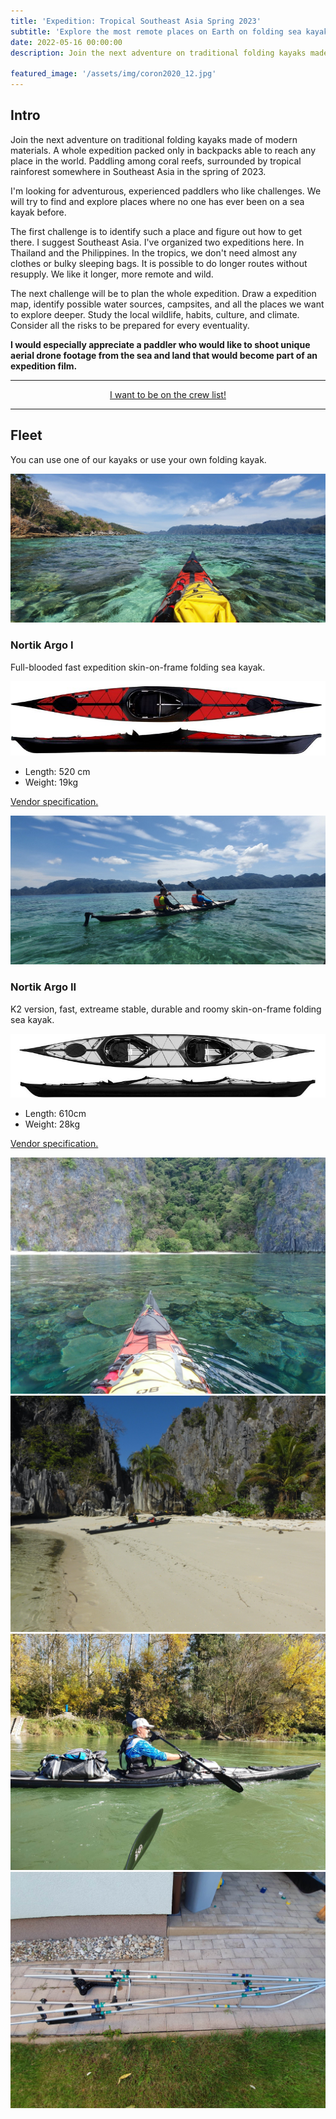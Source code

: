 ```yaml
---
title: 'Expedition: Tropical Southeast Asia Spring 2023'
subtitle: 'Explore the most remote places on Earth on folding sea kayaks.'
date: 2022-05-16 00:00:00
description: Join the next adventure on traditional folding kayaks made of modern materials. A whole expedition packed only in backpacks able to reach any place in the world. Paddling among coral reefs, surrounded by tropical rainforest somewhere in Southeast Asia in the spring of 2023.
                
featured_image: '/assets/img/coron2020_12.jpg'
---
```

<h2>Intro</h2>

Join the next adventure on traditional folding kayaks made of modern materials. A whole expedition packed only in backpacks able to reach any place in the world. Paddling among coral reefs, surrounded by tropical rainforest somewhere in Southeast Asia in the spring of 2023.

I'm looking for adventurous, experienced paddlers who like challenges. We will try to find and explore places where no one has ever been on a sea kayak before.

The first challenge is to identify such a place and figure out how to get there. I suggest Southeast Asia. I've organized two expeditions here. In Thailand and the Philippines. In the tropics, we don't need almost any clothes or bulky sleeping bags.  It is possible to do longer routes without resupply. We like it longer, more remote and wild. 

The next challenge will be to plan the whole expedition. Draw a expedition map, identify possible water sources, campsites, and all the places we want to explore deeper. Study the local wildlife, habits, culture, and climate. Consider all the risks to be prepared for every eventuality.

**I would especially appreciate a paddler who would like to shoot unique aerial drone footage from the sea and land that would become part of an expedition film.**

---

<center>
    <a href="/contact" class="button button--large">I want to be on the crew list!</a>
</center>

---

<h2>Fleet</h2>

You can use one of our kayaks or use your own folding kayak.

![](/assets/img/coron2020_12.jpg)

<h3>Nortik Argo I</h3>
Full-blooded fast expedition skin-on-frame folding sea kayak.

![Nortik Argo I](/assets/img/argo.jpg)

* Length: 520 cm
* Weight: 19kg

<a href="https://www.faltboot.de/en/products/nortik/nortik-argo/">Vendor specification.</a>

![](/assets/img/coron2020_8.jpg)

<h3>Nortik Argo II</h3>
K2 version, fast, extreame stable, durable and roomy skin-on-frame folding sea kayak. 

![Nortik Argo II](/assets/img/argo2.jpg)

* Length: 610cm
* Weight: 28kg 

<a href="https://www.faltboot.de/en/products/nortik/nortik-argo-2/">Vendor specification.</a>

<div class="gallery" data-columns="2">
    <img src="/assets/img/coron2020_46.jpg">
    <img src="/assets/img/coron2020_34.jpg">
    <img src="/assets/img/20191014_121103.jpg">
    <img src="/assets/img/20190918_180744.jpg">
</div>
